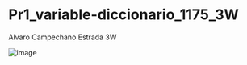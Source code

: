 # Pr1_variable-diccionario_1175_3W
Alvaro Campechano Estrada 3W

![image](https://github.com/user-attachments/assets/3bf77462-5822-44bc-b424-acc225584457)
